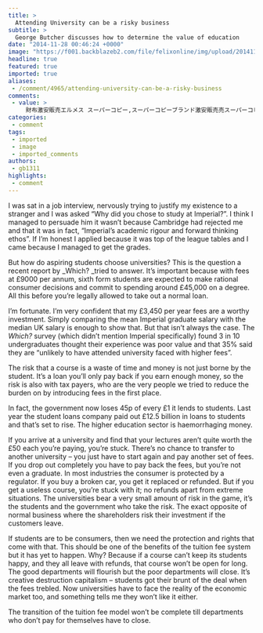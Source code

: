 ```yaml
---
title: >
  Attending University can be a risky business
subtitle: >
  George Butcher discusses how to determine the value of education
date: "2014-11-28 00:46:24 +0000"
image: "https://f001.backblazeb2.com/file/felixonline/img/upload/201411280046-ps3110-student-loan-blog-image.jpg"
headline: true
featured: true
imported: true
aliases:
 - /comment/4965/attending-university-can-be-a-risky-business
comments:
 - value: >
     財布激安販売エルメス スーパーコピー,スーパーコピーブランド激安販売売スーパーコピーロレックス スーパーコピー,スーパーコピーROLEX激安販売IWC スーパーコピー,スーパーコピーIWC時計激安販売エルメス時計スーパーコピー,スーパーコピーhermes時計激安販売ボッテガ ヴェネタスーパーコピー,スーパーコピーブランド財布激安販売スーパーコピー時計スーパーコピーブランドバッグ時計コピー激安販売 <br>クリスチャンディオールバッグスーパーコピー http://www.bestevance.com/vuitton/index.htm, <br>ミュウミュウ財布スーパーコピー http://www.wtobrand.com/pr1.html,fitflop shops <br>fitflop sandals sale http://australiafitflops.blogspot.com/,christian louboutin new york <br>cheap christian louboutin http://christianlouboutincanadaoutlet.blogspot.com/,christian louboutin size chart <br>christian louboutin sale outlet http://canadachristianlouboutinoutlet.blo
categories:
 - comment
tags:
 - imported
 - image
 - imported_comments
authors:
 - gb1311
highlights:
 - comment
---
```


I was sat in a job interview, nervously trying to justify my existence to a stranger and I was asked “Why did you chose to study at Imperial?”. I think I managed to persuade him it wasn’t because Cambridge had rejected me and that it was in fact, “Imperial’s academic rigour and forward thinking ethos”. If I’m honest I applied because it was top of the league tables and I came because I managed to get the grades.

But how do aspiring students choose universities? This is the question a recent report by _Which? _tried to answer. It’s important because with fees at £9000 per annum, sixth form students are expected to make rational consumer decisions and commit to spending around £45,000 on a degree. All this before you’re legally allowed to take out a normal loan.

I’m fortunate. I’m very confident that my £3,450 per year fees are a worthy investment. Simply comparing the mean Imperial graduate salary with the median UK salary is enough to show that. But that isn’t always the case. The _Which?_ survey (which didn’t mention Imperial specifically) found 3 in 10 undergraduates thought their experience was poor value and that 35% said they are “unlikely to have attended university faced with higher fees”.

The risk that a course is a waste of time and money is not just borne by the student. It’s a loan you’ll only pay back if you earn enough money, so the risk is also with tax payers, who are the very people we tried to reduce the burden on by introducing fees in the first place.

In fact, the government now loses 45p of every £1 it lends to students. Last year the student loans company paid out £12.5 billion in loans to students and that’s set to rise. The higher education sector is haemorrhaging money.

If you arrive at a university and find that your lectures aren’t quite worth the £50 each you’re paying, you’re stuck. There’s no chance to transfer to another university – you just have to start again and pay another set of fees. If you drop out completely you have to pay back the fees, but you’re not even a graduate. In most industries the consumer is protected by a regulator. If you buy a broken car, you get it replaced or refunded. But if you get a useless course, you’re stuck with it; no refunds apart from extreme situations. The universities bear a very small amount of risk in the game, it’s the students and the government who take the risk. The exact opposite of normal business where the shareholders risk their investment if the customers leave.

If students are to be consumers, then we need the protection and rights that come with that. This should be one of the benefits of the tuition fee system but it has yet to happen. Why? Because if a course can’t keep its students happy, and they all leave with refunds, that course won’t be open for long. The good departments will flourish but the poor departments will close. It’s creative destruction capitalism – students got their brunt of the deal when the fees trebled. Now universities have to face the reality of the economic market too, and something tells me they won’t like it either.

The transition of the tuition fee model won’t be complete till departments who don’t pay for themselves have to close.
